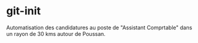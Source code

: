 # git-init
Automatisation des candidatures au poste de "Assistant Comprtable" dans un rayon de 30 kms autour de Poussan.
